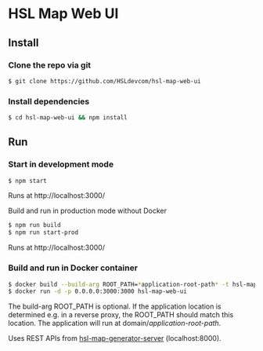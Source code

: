 HSL Map Web UI
====================

## Install

### Clone the repo via git

```bash
$ git clone https://github.com/HSLdevcom/hsl-map-web-ui
```

### Install dependencies

```bash
$ cd hsl-map-web-ui && npm install
```


## Run

### Start in development mode

```bash
$ npm start
```
Runs at http://localhost:3000/


Build and run in production mode without Docker

```bash
$ npm run build
$ npm run start-prod
```
Runs at http://localhost:3000/


### Build and run in Docker container

```bash
$ docker build --build-arg ROOT_PATH=*application-root-path* -t hsl-map-web-ui .
$ docker run -d -p 0.0.0.0:3000:3000 hsl-map-web-ui
```
The build-arg ROOT_PATH is optional. If the application location is determined e.g. in a reverse proxy, the ROOT_PATH should match this location. The application will run at domain/*application-root-path*.


Uses REST APIs from [hsl-map-generator-server](https://github.com/HSLdevcom/hsl-map-generator-server) (localhost:8000).
